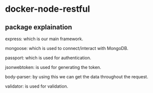 # docker-node-restful

## package explaination

express: which is our main framework.

mongoose: which is used to connect/interact with MongoDB.

passport: which is used for authentication.

jsonwebtoken: is used for generating the token.

body-parser: by using this we can get the data throughout the request.

validator: is used for validation.
